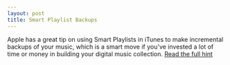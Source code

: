 ```yaml
---
layout: post
title: Smart Playlist Backups
---
```

Apple has a great tip on using Smart Playlists in iTunes to make incremental backups of your music, which is a smart move if you've invested a lot of time or money in building your digital music collection. [Read the full hint](http://docs.info.apple.com/article.html?artnum=93474)
